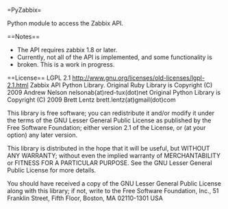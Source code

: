 =PyZabbix=

Python module to access the Zabbix API.

==Notes==
* The API requires zabbix 1.8 or later.
* Currently, not all of the API is implemented, and some functionality is
* broken. This is a work in progress.

==License==
LGPL 2.1   http://www.gnu.org/licenses/old-licenses/lgpl-2.1.html
Zabbix API Python Library.
Original Ruby Library is Copyright (C) 2009 Andrew Nelson nelsonab(at)red-tux(dot)net
Original Python Library is Copyright (C) 2009 Brett Lentz brett.lentz(at)gmail(dot)com

This library is free software; you can redistribute it and/or
modify it under the terms of the GNU Lesser General Public
License as published by the Free Software Foundation; either
version 2.1 of the License, or (at your option) any later version.

This library is distributed in the hope that it will be useful,
but WITHOUT ANY WARRANTY; without even the implied warranty of
MERCHANTABILITY or FITNESS FOR A PARTICULAR PURPOSE.  See the GNU
Lesser General Public License for more details.

You should have received a copy of the GNU Lesser General Public
License along with this library; if not, write to the Free Software
Foundation, Inc., 51 Franklin Street, Fifth Floor, Boston, MA  02110-1301  USA
